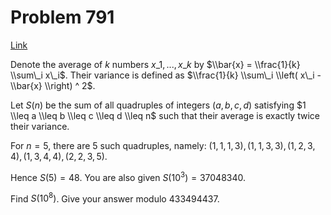 # Problem 791

[Link](https://projecteuler.net/problem=791)

Denote the average of $k$ numbers $x\_1, ..., x\_k$ by $\\bar{x} = \\frac{1}{k} \\sum\_i x\_i$. Their variance is defined as $\\frac{1}{k} \\sum\_i \\left( x\_i - \\bar{x} \\right) ^ 2$.

Let $S(n)$ be the sum of all quadruples of integers $(a,b,c,d)$ satisfying $1 \\leq a \\leq b \\leq c \\leq d \\leq n$ such that their average is exactly twice their variance.

For $n=5$, there are $5$ such quadruples, namely: $(1, 1, 1, 3), (1, 1, 3, 3), (1, 2, 3, 4), (1, 3, 4, 4), (2, 2, 3, 5)$.

Hence $S(5)=48$. You are also given $S(10^3)=37048340$.

Find $S(10^8)$. Give your answer modulo $433494437$.